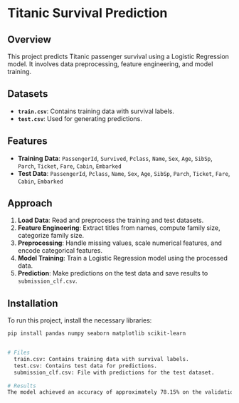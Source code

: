 # Titanic Survival Prediction

## Overview
This project predicts Titanic passenger survival using a Logistic Regression model. It involves data preprocessing, feature engineering, and model training.

## Datasets
- **`train.csv`**: Contains training data with survival labels.
- **`test.csv`**: Used for generating predictions.

## Features
- **Training Data**: `PassengerId`, `Survived`, `Pclass`, `Name`, `Sex`, `Age`, `SibSp`, `Parch`, `Ticket`, `Fare`, `Cabin`, `Embarked`
- **Test Data**: `PassengerId`, `Pclass`, `Name`, `Sex`, `Age`, `SibSp`, `Parch`, `Ticket`, `Fare`, `Cabin`, `Embarked`

## Approach
1. **Load Data**: Read and preprocess the training and test datasets.
2. **Feature Engineering**: Extract titles from names, compute family size, categorize family size.
3. **Preprocessing**: Handle missing values, scale numerical features, and encode categorical features.
4. **Model Training**: Train a Logistic Regression model using the processed data.
5. **Prediction**: Make predictions on the test data and save results to `submission_clf.csv`.

## Installation
To run this project, install the necessary libraries:

```bash
pip install pandas numpy seaborn matplotlib scikit-learn


# Files
  train.csv: Contains training data with survival labels.
  test.csv: Contains test data for predictions.
  submission_clf.csv: File with predictions for the test dataset.
  
# Results
The model achieved an accuracy of approximately 78.15% on the validation set.
